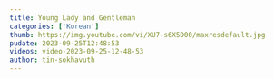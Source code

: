 ```yaml
---
title: Young Lady and Gentleman
categories: ['Korean']
thumb: https://img.youtube.com/vi/XU7-s6X5D00/maxresdefault.jpg
pudate: 2023-09-25T12:48:53
videos: video-2023-09-25-12-48-53
author: tin-sokhavuth
---
```

